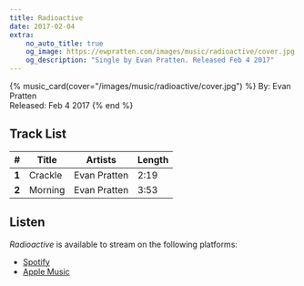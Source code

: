 ```yaml
---
title: Radioactive
date: 2017-02-04
extra:
    no_auto_title: true
    og_image: https://ewpratten.com/images/music/radioactive/cover.jpg
    og_description: "Single by Evan Pratten. Released Feb 4 2017"
---
```


{% music_card(cover="/images/music/radioactive/cover.jpg") %}
By: Evan Pratten<br>
Released: Feb 4 2017
{% end %}

## Track List

|   #   | Title   | Artists      | Length |
|:-----:|---------|--------------|--------|
| **1** | Crackle | Evan Pratten | 2:19   |
| **2** | Morning | Evan Pratten | 3:53   |

## Listen

*Radioactive* is available to stream on the following platforms:

- [Spotify](https://open.spotify.com/album/44mayKI3HsGnNDr9A1yDgF)
- [Apple Music](https://music.apple.com/us/album/radioactive-single/1626650101)
